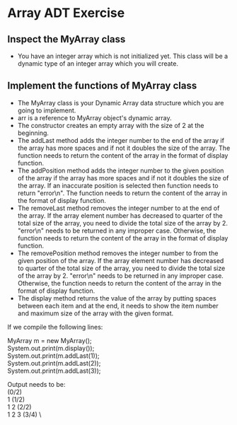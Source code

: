 # Array ADT Exercise

## Inspect the MyArray class

- You have an integer array which is not initialized yet. This class will be a dynamic type of an integer array which you will create.

## Implement the functions of MyArray class

- The MyArray class is your Dynamic Array data structure which you are going to implement.
- arr is a reference to MyArray object's dynamic array.
- The constructor creates an empty array with the size of 2 at the beginning.
- The addLast method adds the integer number to the end of the array if the array has more spaces and if not it doubles the size of the array. The function needs to return the content of the array in the format of display function.
- The addPosition method adds the integer number to the given position of the array if the array has more spaces and if not it doubles the size of the array. If an inaccurate position is selected then function needs to return "error\n". The function needs to return the content of the array in the format of display function.
- The removeLast method removes the integer number to at the end of the array. If the array element number has decreased to quarter of the total size of the array, you need to divide the total size of the array by 2. "error\n" needs to be returned in any improper case. Otherwise, the function needs to return the content of the array in the format of display function.
- The removePosition method removes the integer number to from the given position of the array. If the array element number has decreased to quarter of the total size of the array, you need to divide the total size of the array by 2. "error\n" needs to be returned in any improper case. Otherwise, the function needs to return the content of the array in the format of display function.
- The display method returns the value of the array by putting spaces between each item and at the end, it needs to show the item number and maximum size of the array with the given format.

If we compile the following lines:

MyArray m = new MyArray(); \
System.out.print(m.display()); \
System.out.print(m.addLast(1)); \
System.out.print(m.addLast(2)); \
System.out.print(m.addLast(3)); 

Output needs to be: \
(0/2) \
1 (1/2) \
1 2 (2/2) \
1 2 3 (3/4) \